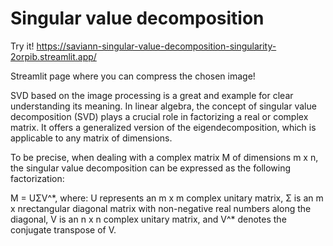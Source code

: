 # Singular value decomposition
Try it! https://saviann-singular-value-decomposition-singularity-2orpib.streamlit.app/

Streamlit page where you can compress the chosen image!

SVD based on the image processing is a great and example for clear understanding its meaning. In linear algebra, the concept of singular value decomposition (SVD) plays a crucial role in factorizing a real or complex matrix. 
It offers a generalized version of the eigendecomposition, which is applicable to any matrix of dimensions.

To be precise, when dealing with a complex matrix M of dimensions m x n, the singular value decomposition can be expressed as the following factorization:

M = UΣV^\*,
where:
U represents an m x m complex unitary matrix, 
Σ is an m x nrectangular diagonal matrix with non-negative real numbers along the diagonal, 
V is an n x n complex unitary matrix, and V^* denotes the conjugate transpose of V.
